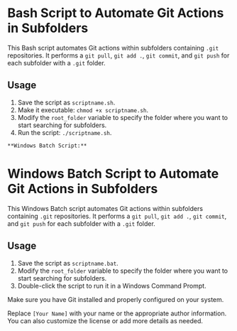 # Bash Script to Automate Git Actions in Subfolders

This Bash script automates Git actions within subfolders containing `.git` repositories. It performs a `git pull`, `git add .`, `git commit`, and `git push` for each subfolder with a `.git` folder.

## Usage

1. Save the script as `scriptname.sh`.
2. Make it executable: `chmod +x scriptname.sh`.
3. Modify the `root_folder` variable to specify the folder where you want to start searching for subfolders.
4. Run the script: `./scriptname.sh`.

```
**Windows Batch Script:**

```

# Windows Batch Script to Automate Git Actions in Subfolders

This Windows Batch script automates Git actions within subfolders containing `.git` repositories. It performs a `git pull`, `git add .`, `git commit`, and `git push` for each subfolder with a `.git` folder.

## Usage

1. Save the script as `scriptname.bat`.
2. Modify the `root_folder` variable to specify the folder where you want to start searching for subfolders.
3. Double-click the script to run it in a Windows Command Prompt.

Make sure you have Git installed and properly configured on your system.

Replace `[Your Name]` with your name or the appropriate author information. You can also customize the license or add more details as needed.
